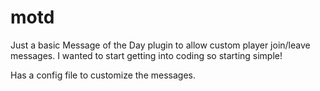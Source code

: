 # motd

Just a basic Message of the Day plugin to allow custom player join/leave messages.  I wanted to start getting into coding so starting simple!

Has a config file to customize the messages.
